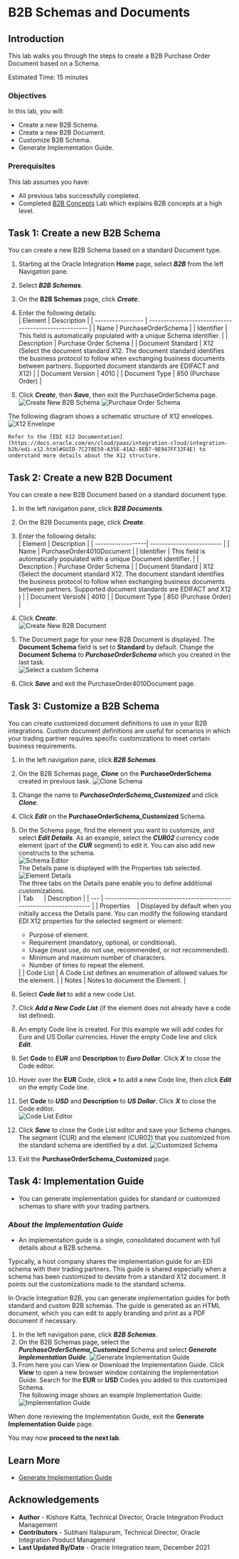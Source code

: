 # B2B Schemas and Documents

## Introduction

This lab walks you through the steps to create a B2B Purchase Order Document based on a Schema.

Estimated Time: 15 minutes

### Objectives

In this lab, you will:

* Create a new B2B Schema.
* Create a new B2B Document.
* Customize B2B Schema.
* Generate Implementation Guide.

### Prerequisites

This lab assumes you have:

* All previous labs successfully completed.
* Completed [B2B Concepts](../workshops/tenancy/?lab=gettingStartedB2B) Lab which explains B2B concepts at a high level.

## Task 1: Create a new B2B Schema

You can create a new B2B Schema based on a standard Document type.

1. Starting at the Oracle Integration **Home** page, select ***B2B*** from the left Navigation pane.
2. Select ***B2B Schemas***.
3. On the **B2B Schemas** page, click ***Create***.
4. Enter the following details:  
  | Element           | Description                                           |
  | ----------------- | ----------------------------------------------------- |
  | Name              | PurchaseOrderSchema                                   |
  | Identifier        | This field is automatically populated with a unique Schema identifier. |
  | Description       | Purchase Order Schema                                 |
  | Document Standard | X12 (Select the document standard X12. The document standard identifies the business protocol to follow when exchanging business documents between partners. Supported document standards are EDIFACT and X12) |
  | Document Version  | 4010                                                  |
  | Document Type     | 850 (Purchase Order)                                  |

5. Click ***Create***, then ***Save***, then exit the PurchaseOrderSchema page.  
  ![Create New B2B Schema](images/poSchema4010-1.png)
  ![Purchase Order Schema](images/poSchema-Structure-1.png)

  The following diagram shows a schematic structure of X12 envelopes.
    ![X12 Envelope](images/x12_env_structure-1.png)

    Refer to the [EDI X12 Documentation](https://docs.oracle.com/en/cloud/paas/integration-cloud/integration-b2b/edi-x12.html#GUID-7C278E59-A35E-41A2-8EB7-9E947FF32F4E) to understand more details about the X12 structure.

## Task 2: Create a new B2B Document

You can create a new B2B Document based on a standard document type.

1. In the left navigation pane, click ***B2B Documents***.
2. On the B2B Documents page, click ***Create***.
3. Enter the following details:  
  | Element           | Description               |
  | ------------------| ------------------------- |
  | Name              | PurchaseOrder4010Document |
  | Identifier        | This field is automatically populated with a unique Document identifier. |
  | Description       | Purchase Order Schema     |
  | Document Standard | X12 (Select the document standard X12. The document standard identifies the business protocol to follow when exchanging business documents between partners. Supported document standards are EDIFACT and X12 ) |
  | Document VersioN  | 4010                      |
  | Document Type     | 850 (Purchase Order)      |

4. Click ***Create***.  
  ![Create New B2B Document](images/poDocument4010-1.png)
5. The Document page for your new B2B Document is displayed. The **Document Schema** field is set to **Standard** by default. Change the **Document Schema** to ***PurchaseOrderSchema*** which you created in the last task.  
  ![Select a custom Schema](images/poDocument4010-Customize-1.png)
6. Click ***Save*** and exit the PurchaseOrder4010Document page.

## Task 3: Customize a B2B Schema

You can create customized document definitions to use in your B2B integrations. Custom document definitions are useful for scenarios in which your trading partner requires specific customizations to meet certain business requirements.

1. In the left navigation pane, click ***B2B Schemas***.
2. On the B2B Schemas page, ***Clone*** on the **PurchaseOrderSchema** created in previous task.
  ![Clone Schema](images/customizePOSchema4010-Clone-1.png)

3. Change the name to ***PurchaseOrderSchema_Customized*** and click ***Clone***.
4. Click ***Edit*** on the **PurchaseOrderSchema_Customized** Schema.
5. On the Schema page, find the element you want to customize, and select ***Edit Details***. As an example, select the ***CUR02*** currency code element (part of the ***CUR*** segment) to edit it. You can also add new constructs to the schema.  
  ![Schema Editor](images/customizePOSchema4010-EditCur02-1a.png)  
  The Details pane is displayed with the Properties tab selected.
    ![Element Details](images/customizePOSchema4010-EditCur02-1-1.png)  
  The three tabs on the Details pane enable you to define additional customizations.  
  | Tab &nbsp;&nbsp;&nbsp;&nbsp; | Description                                                           |
  | --- | --------------------------------------------------------------------- |
  | Properties &nbsp;&nbsp; | Displayed by default when you initially access the Details pane. You can modify the following standard EDI X12 properties for the selected segment or element:  <ul><li>Purpose of element.</li><li>Requirement (mandatory, optional, or conditional).</li><li>Usage (must use, do not use, recommended, or not recommended).</li><li>Minimum and maximum number of characters.</li><li>Number of times to repeat the element.</li></ul> |
  | Code List    | A Code List defines an enumeration of allowed values for the element. |
  | Notes        | Notes to document the Element.                                    |

6. Select ***Code list*** to add a new code List.
7. Click ***Add a New Code List*** (if the element does not already have a code list defined).
8. An empty Code line is created. For this example we will add codes for Euro and US Dollar currencies. Hover the empty Code line and click ***Edit***.
9. Set **Code** to ***EUR*** and **Description** to ***Euro Dollar***. Click ***X*** to close the Code editor.
10. Hover over the **EUR** Code, click ***+*** to add a new Code line, then click ***Edit*** on the empty Code line.
11. Set **Code** to ***USD*** and **Description** to ***US Dollar***. Click ***X*** to close the Code editor.  
  ![Code List Editor](images/customizePOSchema4010-EditCur02-2-1.png)
12. Click ***Save*** to close the Code List editor and save your Schema changes. The segment (CUR) and the element (CUR02) that you customized from the standard schema are identified by a dot.
  ![Customized Schema](images/customizePOSchema4010-EditCur02-3-1.png)
13. Exit the **PurchaseOrderSchema_Customized** page.

## Task 4: Implementation Guide

  - You can generate implementation guides for standard or customized schemas to share with your trading partners.

### *About the Implementation Guide*

  - An implementation guide is a single, consolidated document with full details about a B2B schema.

  Typically, a host company shares the implementation guide for an EDI schema with their trading partners. This guide is shared especially when a schema has been customized to deviate from a standard X12 document. It points out the customizations made to the standard schema.

  In Oracle Integration B2B, you can generate implementation guides for both standard and custom B2B schemas. The guide is generated as an HTML document, which you can edit to apply branding and print as a PDF document if necessary.

1. In the left navigation pane, click ***B2B Schemas***.
2. On the B2B Schemas page, select the ***PurchaseOrderSchema_Customized*** Schema and select ***Generate Implementation Guide***.
  ![Generate Implementation Guide](images/customizePOSchema4010-ImplGuide-1-1.png)
3. From here you can View or Download the Implementation Guide. Click ***View*** to open a new browser window containing the    Implementation Guide. Search for the **EUR** or **USD** Codes you added to this customized Schema.  
The following image shows an example Implementation Guide:
  ![Implementation Guide](images/customizePOSchema4010-ImplGuide-2-1.png)

  When done reviewing the Implementation Guide, exit the **Generate Implementation Guide** page.

You may now **proceed to the next lab**.

## Learn More

* [Generate Implementation Guide](https://docs.oracle.com/en/cloud/paas/application-integration/integration-b2b/introduction-b2b-oracle-integration.html#GUID-11EFFD48-3E63-4C60-8771-DE789FF90909)

## Acknowledgements

* **Author** - Kishore Katta, Technical Director, Oracle Integration Product Management
* **Contributors** -  Subhani Italapuram, Technical Director, Oracle Integration Product Management
* **Last Updated By/Date** - Oracle Integration team, December 2021
